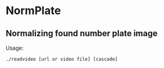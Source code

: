 # NormPlate
Normalizing found number plate image
------

Usage:

	./readvideo [url or video file] [cascade]
